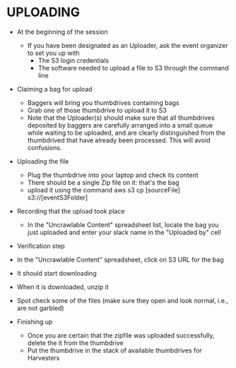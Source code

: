 # UPLOADING

- At the beginning of the session 
  - If you have been designated as an Uploader, ask the event organizer to set you up with
    - The S3 login credentials
    - The software needed to upload a file to S3 through the command line
  
- Claiming a bag for upload 
  - Baggers will bring you thumbdrives containing bags
  - Grab one of those thumbdrive to upload it to S3
  - Note that the Uploader(s) should make sure that all thumbdrives deposited by baggers are carefully arranged into a small queue while waiting to be uploaded, and are clearly distinguished from the thumbdrived that have already been processed. This will avoid confusions. 

- Uploading the file
  - Plug the thumbdrive into your laptop and check its content
  - There should be a single Zip file on it: that's the bag
  - upload it using the command
  aws s3 cp [sourceFile] s3://[eventS3Folder]
  
- Recording that the upload took place  
  - In the "Uncrawlable Content" spreadsheet list, locate the bag you just uploaded and enter your slack name in the "Uploaded by" cell

- Verification step 
 - In the "Uncrawlable Content" spreadsheet, click on S3 URL for the bag  
 - It should start downloading
 - When it is downloaded, unzip it 
 - Spot check some of the files (make sure they open and look normal, i.e., are not garbled)
     
- Finishing up
  - Once you are certain that the zipfile was uploaded successfully, delete the it from the thumbdrive 
  - Put the thumbdrive in the stack of available thumbdrives for Harvesters
